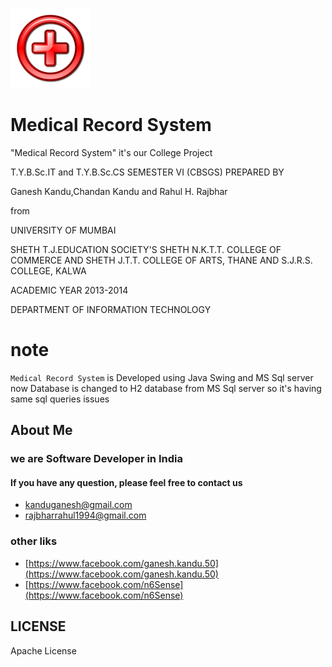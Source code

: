 
![](https://github.com/GaneshKandu/MedicalRS/blob/master/MedicalRS-src/Image/medical_logo.png)

# Medical Record System

"Medical Record System" it's our College Project

T.Y.B.Sc.IT and T.Y.B.Sc.CS SEMESTER VI (CBSGS)
PREPARED BY

Ganesh Kandu,Chandan Kandu and Rahul H. Rajbhar

from

UNIVERSITY OF MUMBAI

SHETH T.J.EDUCATION SOCIETY'S
SHETH N.K.T.T. COLLEGE OF COMMERCE
AND SHETH J.T.T. COLLEGE OF ARTS, THANE</b>
AND S.J.R.S. COLLEGE, KALWA

ACADEMIC YEAR 2013-2014

DEPARTMENT OF INFORMATION TECHNOLOGY

# note

``Medical Record System`` is Developed using Java Swing and MS Sql server
now Database is changed to H2 database from MS Sql server
so it's having same sql queries issues

## About Me
### we are Software Developer in India
#### If you have any question, please feel free to contact us

* [kanduganesh@gmail.com](mailto:kanduganesh@gmail.com)
* [rajbharrahul1994@gmail.com](mailto:rajbharrahul1994@gmail.com)

### other liks
* [https://www.facebook.com/ganesh.kandu.50](https://www.facebook.com/ganesh.kandu.50)
* [https://www.facebook.com/n6Sense](https://www.facebook.com/n6Sense)

## LICENSE

Apache License

